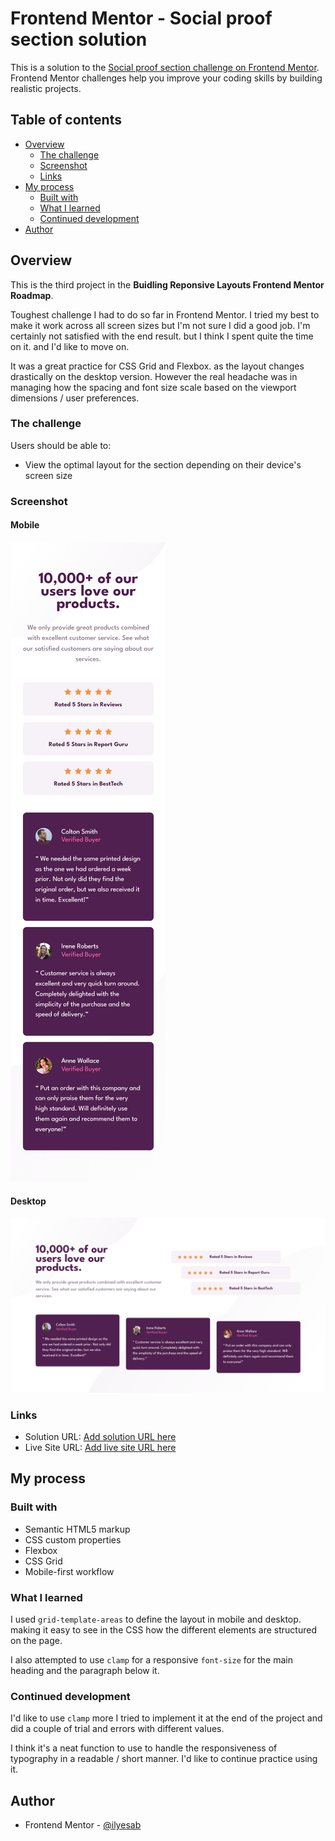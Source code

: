 # Frontend Mentor - Social proof section solution

This is a solution to the [Social proof section challenge on Frontend Mentor](https://www.frontendmentor.io/challenges/social-proof-section-6e0qTv_bA). Frontend Mentor challenges help you improve your coding skills by building realistic projects. 

## Table of contents

- [Overview](#overview)
  - [The challenge](#the-challenge)
  - [Screenshot](#screenshot)
  - [Links](#links)
- [My process](#my-process)
  - [Built with](#built-with)
  - [What I learned](#what-i-learned)
  - [Continued development](#continued-development)
- [Author](#author)

## Overview

This is the third project in the **Buidling Reponsive Layouts Frontend Mentor Roadmap**.

Toughest challenge I had to do so far in Frontend Mentor. I tried my best to make it work across all screen sizes but I'm not sure I did a good job. I'm certainly not satisfied with the end result. but I think I spent quite the time on it. and I'd like to move on.

It was a great practice for CSS Grid and Flexbox. as the layout changes drastically on the desktop version. However the real headache was in managing how the spacing and font size scale based on the viewport dimensions / user preferences.

### The challenge

Users should be able to:

- View the optimal layout for the section depending on their device's screen size

### Screenshot

#### Mobile

![Mobile Screenshot](./screenshot_mobile.png)

#### Desktop

![Desktop Screenshot](./screenshot_desktop.png)

### Links

- Solution URL: [Add solution URL here](https://your-solution-url.com)
- Live Site URL: [Add live site URL here](https://your-live-site-url.com)

## My process

### Built with

- Semantic HTML5 markup
- CSS custom properties
- Flexbox
- CSS Grid
- Mobile-first workflow

### What I learned

I used `grid-template-areas` to define the layout in mobile and desktop. making it easy to see in the CSS how the different elements are structured on the page.

I also attempted to use `clamp` for a responsive `font-size` for the main heading and the paragraph below it.

### Continued development

I'd like to use `clamp` more I tried to implement it at the end of the project and did a couple of trial and errors with different values.

I think it's a neat function to use to handle the responsiveness of typography in a readable / short manner. I'd like to continue practice using it.

## Author

- Frontend Mentor - [@ilyesab](https://www.frontendmentor.io/profile/ilyesab)

